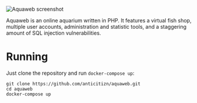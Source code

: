 ![Aquaweb screenshot](https://user-images.githubusercontent.com/33865403/213109358-a45ab5f8-f516-491d-8ac7-df4e15fe7a13.png)

Aquaweb is an online aquarium written in PHP. It features a virtual fish shop, multiple user accounts, administration and statistic tools, and a staggering amount of SQL injection vulnerabilities.

# Running

Just clone the repository and run `docker-compose up`:
```
git clone https://github.com/anticitizn/aquaweb.git
cd aquaweb
docker-compose up
```